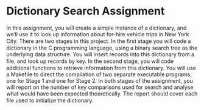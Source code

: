 # Dictionary Search Assignment

In this assignment, you will create a simple instance of a dictionary, and we’ll use it to look up information about for-hire vehicle trips in New York City.
There are two stages in this project. In the ﬁrst stage you will code a dictionary in the C programming language, using a binary search tree as the underlying data structure. You will insert records into this dictionary from a ﬁle, and look up records by key. In the second stage, you will code additional functions to retrieve information from this dictionary. You will use a Makefile to direct the compilation of two separate executable programs, one for Stage 1 and one for Stage 2.
In both stages of the assignment, you will report on the number of key comparisons used for search and analyse what would have been expected theoretically. The report should cover each ﬁle used to initialize the dictionary.

